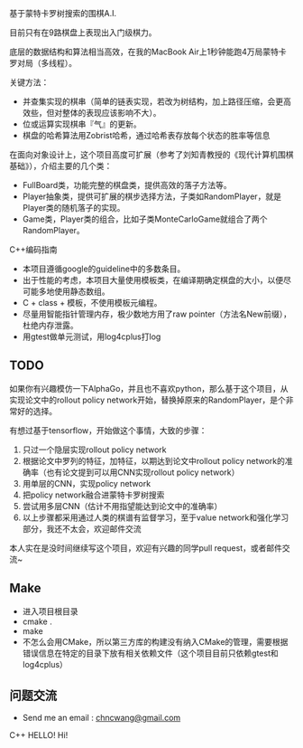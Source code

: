 基于蒙特卡罗树搜索的围棋A.I.

目前只有在9路棋盘上表现出入门级棋力。

底层的数据结构和算法相当高效，在我的MacBook Air上1秒钟能跑4万局蒙特卡罗对局（多线程）。

关键方法：

* 并查集实现的棋串（简单的链表实现，若改为树结构，加上路径压缩，会更高效些，但对整体的表现应该影响不大）。
* 位或运算实现棋串『气』的更新。
* 棋盘的哈希算法用Zobrist哈希，通过哈希表存放每个状态的胜率等信息

在面向对象设计上，这个项目高度可扩展（参考了刘知青教授的《现代计算机围棋基础》），介绍主要的几个类：

* FullBoard类，功能完整的棋盘类，提供高效的落子方法等。
* Player抽象类，提供可扩展的棋步选择方法，子类如RandomPlayer，就是Player类的随机落子的实现。
* Game类，Player类的组合，比如子类MonteCarloGame就组合了两个RandomPlayer。

C++编码指南

* 本项目遵循google的guideline中的多数条目。
* 出于性能的考虑，本项目大量使用模板类，在编译期确定棋盘的大小，以便尽可能多地使用静态数组。
* C + class + 模板，不使用模板元编程。
* 尽量用智能指针管理内存，极少数地方用了raw pointer（方法名New前缀），杜绝内存泄露。
* 用gtest做单元测试，用log4cplus打log

## TODO
如果你有兴趣模仿一下AlphaGo，并且也不喜欢python，那么基于这个项目，从实现论文中的rollout policy network开始，替换掉原来的RandomPlayer，是个非常好的选择。

有想过基于tensorflow，开始做这个事情，大致的步骤：
1. 只过一个隐层实现rollout policy network
2. 根据论文中罗列的特征，加特征，以期达到论文中rollout policy network的准确率（也有论文提到可以用CNN实现rollout policy network）
3. 用单层的CNN，实现policy network
4. 把policy network融合进蒙特卡罗树搜索
5. 尝试用多层CNN（估计不用指望能达到论文中的准确率）
6. 以上步骤都采用通过人类的棋谱有监督学习，至于value network和强化学习部分，我还不太会，欢迎邮件交流

本人实在是没时间继续写这个项目，欢迎有兴趣的同学pull request，或者邮件交流~

## Make
* 进入项目根目录
* cmake .
* make
* 不怎么会用CMake，所以第三方库的构建没有纳入CMake的管理，需要根据错误信息在特定的目录下放有相关依赖文件（这个项目目前只依赖gtest和log4cplus）

## 问题交流
* Send me an email : chncwang@gmail.com

C++ HELLO!
Hi!
